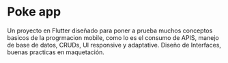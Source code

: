 # Poke app

Un proyecto en Flutter diseñado para poner a prueba muchos conceptos basicos de la progrmacion mobile,
como lo es el consumo de APIS, manejo de base de datos, CRUDs, UI responsive y adaptative.
Diseño de Interfaces, buenas practicas en maquetación.
